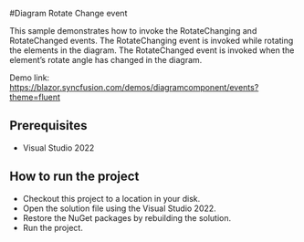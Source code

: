 #Diagram Rotate Change event

This sample demonstrates how to invoke the RotateChanging and RotateChanged events. The RotateChanging event is invoked while rotating the elements in the diagram. The RotateChanged event is invoked when the element’s rotate angle has changed in the diagram.

Demo link:
https://blazor.syncfusion.com/demos/diagramcomponent/events?theme=fluent

## Prerequisites

* Visual Studio 2022

## How to run the project

* Checkout this project to a location in your disk.
* Open the solution file using the Visual Studio 2022.
* Restore the NuGet packages by rebuilding the solution.
* Run the project.
